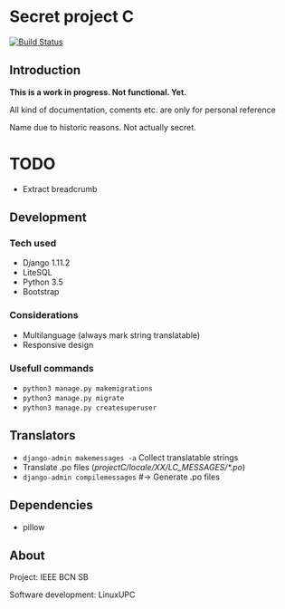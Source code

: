 Secret project C
===================

[![Build Status](https://travis-ci.org/fevsea/projectC.svg?branch=master)](https://travis-ci.org/fevsea/projectC)


## Introduction
**This is a work in progress. Not functional. Yet.**

All kind of documentation, coments etc. are only for personal reference

Name due to historic reasons. Not actually secret.

# TODO
- Extract breadcrumb

## Development

### Tech used

- D*j*ango 1.11.2
- LiteSQL
- Python 3.5
- Bootstrap

### Considerations
- Multilanguage (always mark string translatable)
- Responsive design

### Usefull commands
- `python3 manage.py makemigrations`
- `python3 manage.py migrate`
- `python3 manage.py createsuperuser`

## Translators

- `django-admin makemessages -a`   Collect translatable strings
- Translate .po files (_projectC/locale/XX/LC_MESSAGES/*.po_)
- `django-admin compilemessages`  #-> Generate .po files 

## Dependencies

- pillow

## About
Project: IEEE BCN SB

Software development: LinuxUPC
